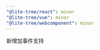```yaml
---
"@lite-tree/react": minor
"@lite-tree/vue": minor
"@lite-tree/webcomponent": minor
---
```


新增加事件支持
